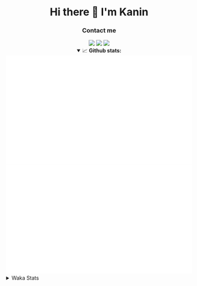 <div align="center">
 <h1>Hi there 👋 I'm Kanin</h1>
 <h3>Contact me</h3>
 <a href="mailto:im@kanin.dev"><img src="https://img.shields.io/badge/gmail-%23D14836.svg?&style=for-the-badge&logo=gmail&logoColor=white"/></a>
 <a href="https://twitter.com/KaninDev"><img src="https://img.shields.io/badge/twitter-%231DA1F2.svg?&style=for-the-badge&logo=twitter&logoColor=white"/></a>
 <a href="https://www.linkedin.com/in/KaninDev"><img src="https://img.shields.io/badge/linkedin-%230077B5.svg?&style=for-the-badge&logo=linkedin&logoColor=white"/></a>
<details open>
  <summary>📈 <b>Github stats:</b></summary>
  <img src="https://github.com/Kanin/Kanin/blob/master/scripts/GitHubStats/generated/overview.svg"/>
  <img src="https://github.com/Kanin/Kanin/blob/master/scripts/GitHubStats/generated/languages.svg"/>
</details>
</div>

<details>
 <summary>Waka Stats</summary>

<!--START_SECTION:waka-->
![Profile Views](http://img.shields.io/badge/Profile%20Views-29-blue)

![Lines of code](https://img.shields.io/badge/From%20Hello%20World%20I%27ve%20Written-29820%20lines%20of%20code-blue)

**🐱 My Github Data** 

> 🏆 75 Contributions in the Year 2021
 > 
> 📦 34.9 kB Used in Github's Storage 
 > 
> 🚫 Not Opted to Hire
 > 
> 📜 8 Public Repositories 
 > 
> 🔑 5 Private Repositories  
 > 
**I'm an Early 🐤** 

```text
🌞 Morning    96 commits     ████░░░░░░░░░░░░░░░░░░░░░   17.81% 
🌆 Daytime    211 commits    █████████░░░░░░░░░░░░░░░░   39.15% 
🌃 Evening    111 commits    █████░░░░░░░░░░░░░░░░░░░░   20.59% 
🌙 Night      121 commits    █████░░░░░░░░░░░░░░░░░░░░   22.45%

```
📅 **I'm Most Productive on Monday** 

```text
Monday       123 commits    █████░░░░░░░░░░░░░░░░░░░░   22.82% 
Tuesday      84 commits     ████░░░░░░░░░░░░░░░░░░░░░   15.58% 
Wednesday    93 commits     ████░░░░░░░░░░░░░░░░░░░░░   17.25% 
Thursday     59 commits     ██░░░░░░░░░░░░░░░░░░░░░░░   10.95% 
Friday       51 commits     ██░░░░░░░░░░░░░░░░░░░░░░░   9.46% 
Saturday     50 commits     ██░░░░░░░░░░░░░░░░░░░░░░░   9.28% 
Sunday       79 commits     ███░░░░░░░░░░░░░░░░░░░░░░   14.66%

```


📊 **This Week I Spent My Time On** 

```text
⌚︎ Time Zone: America/New_York

💬 Programming Languages: 
Python                   3 hrs 37 mins       ███████████████░░░░░░░░░░   61.93% 
JavaScript               1 hr 2 mins         ████░░░░░░░░░░░░░░░░░░░░░   17.98% 
SCSS                     54 mins             ████░░░░░░░░░░░░░░░░░░░░░   15.55% 
JSX                      5 mins              ░░░░░░░░░░░░░░░░░░░░░░░░░   1.62% 
JSON                     3 mins              ░░░░░░░░░░░░░░░░░░░░░░░░░   0.95%

🔥 Editors: 
PyCharm                  3 hrs 40 mins       ███████████████░░░░░░░░░░   62.92% 
IntelliJ                 2 hrs 9 mins        █████████░░░░░░░░░░░░░░░░   37.08%

🐱‍💻 Projects: 
Naila.bot                2 hrs 21 mins       ██████████░░░░░░░░░░░░░░░   40.52% 
Kanin                    54 mins             ███░░░░░░░░░░░░░░░░░░░░░░   15.42% 
powercord                38 mins             ██░░░░░░░░░░░░░░░░░░░░░░░   10.96% 
CGLS                     34 mins             ██░░░░░░░░░░░░░░░░░░░░░░░   9.94% 
Naila.py                 32 mins             ██░░░░░░░░░░░░░░░░░░░░░░░   9.2%

💻 Operating System: 
Linux                    5 hrs 50 mins       █████████████████████████   100.0%

```

**I Mostly Code in Python** 

```text
Python                   20 repos            ███████████████████░░░░░░   76.92% 
JavaScript               3 repos             ███░░░░░░░░░░░░░░░░░░░░░░   11.54% 
Kotlin                   1 repo              █░░░░░░░░░░░░░░░░░░░░░░░░   3.85% 
HTML                     1 repo              █░░░░░░░░░░░░░░░░░░░░░░░░   3.85% 
Java                     1 repo              █░░░░░░░░░░░░░░░░░░░░░░░░   3.85%

```


**Timeline**

![Chart not found](https://raw.githubusercontent.com/Kanin/Kanin/master/charts/bar_graph.png) 


<!--END_SECTION:waka-->
</details>
